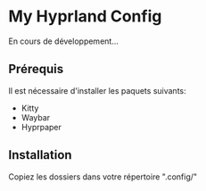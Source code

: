 # My Hyprland Config

En cours de développement...

## Prérequis

Il est nécessaire d'installer les paquets suivants:
- Kitty 
- Waybar
- Hyprpaper 

## Installation

Copiez les dossiers dans votre répertoire ".config/"
